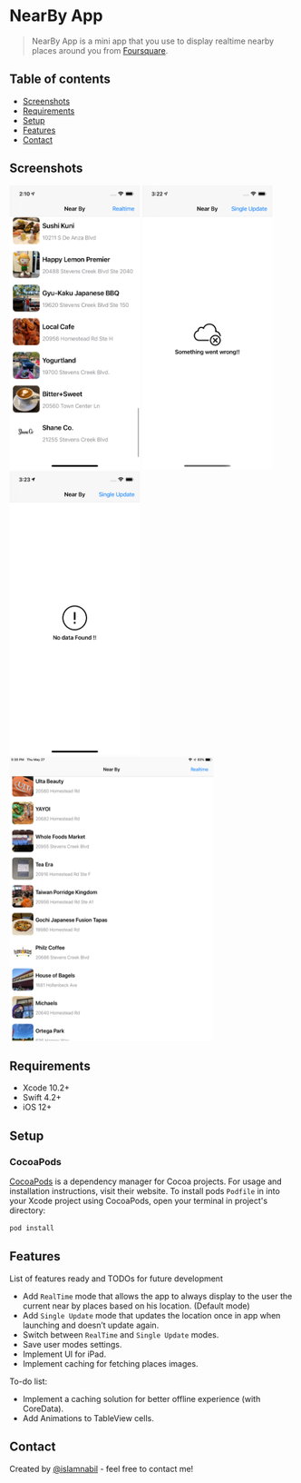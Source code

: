 # NearBy App
>NearBy App is a mini app that you use to display realtime nearby places around you from [Foursquare](https://developer.foursquare.com/docs/places-api/).

## Table of contents
* [Screenshots](#screenshots)
* [Requirements](#requirements)
* [Setup](#setup)
* [Features](#features)
* [Contact](#contact)


## Screenshots
<img src="https://github.com/islamnabil/NearbyApp/blob/main/ScreenShots/1.png" width="230" height="500"> <img src="https://github.com/islamnabil/NearbyApp/blob/main/ScreenShots/2.png" width="230" height="500"> <img src="https://github.com/islamnabil/NearbyApp/blob/main/ScreenShots/3.png" width="230" height="500"> <img src="https://github.com/islamnabil/NearbyApp/blob/main/ScreenShots/4.png" width="360" height="500">

## Requirements
* Xcode 10.2+
* Swift 4.2+
* iOS 12+

## Setup
### CocoaPods

[CocoaPods](https://cocoapods.org) is a dependency manager for Cocoa projects. For usage and installation instructions, visit their website. To install pods `Podfile` in  into your Xcode project using CocoaPods, open your terminal in project's directory:

```ruby
pod install
```

## Features
List of features ready and TODOs for future development
* Add `RealTime` mode that allows the app to always display to the user the current near by places based on his location. (Default mode)
* Add `Single Update` mode that updates the location once in app when launching and doesn’t update again.
* Switch between `RealTime` and `Single Update` modes.
* Save user modes settings.
* Implement UI for iPad.
* Implement caching for fetching places images.

To-do list:
* Implement a caching solution for better offline experience (with CoreData).
* Add Animations to TableView cells.

## Contact
Created by [@islamnabil](https://github.com/islamnabil) - feel free to contact me!

